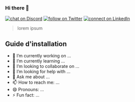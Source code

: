 ### Hi there 👋

<a href="https://discord.gg/JfAV834G">
        <img src="https://img.shields.io/badge/Discord-7289DA?style=for-the-badge&logo=discord&logoColor=white"
            alt="chat on Discord"></a>
<a href="https://twitter.com/sofiyan_ifren">
        <img src="https://img.shields.io/badge/Twitter-1DA1F2?style=for-the-badge&logo=twitter&logoColor=white"
            alt="follow on Twitter"></a>
<a href="https://www.linkedin.com/in/sofiyanifren/">
        <img src="https://img.shields.io/badge/LinkedIn-0077B5?style=for-the-badge&logo=linkedin&logoColor=white"
            alt="connect on LinkedIn"></a>
            

> lorem ipsum

## Guide d'installation

- 🔭 I’m currently working on ...
- 🌱 I’m currently learning ...
- 👯 I’m looking to collaborate on ...
- 🤔 I’m looking for help with ...
- 💬 Ask me about ...
- 📫 How to reach me: ...
- 😄 Pronouns: ...
- ⚡ Fun fact: ...
